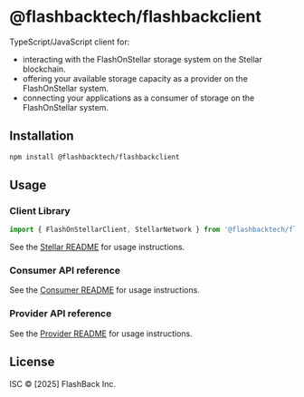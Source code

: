 # @flashbacktech/flashbackclient

TypeScript/JavaScript client for:

- interacting with the FlashOnStellar storage system on the Stellar blockchain.
- offering your available storage capacity as a provider on the FlashOnStellar system.
- connecting your applications as a consumer of storage on the FlashOnStellar system.

## Installation

```bash
npm install @flashbacktech/flashbackclient
```

## Usage

### Client Library

```typescript
import { FlashOnStellarClient, StellarNetwork } from '@flashbacktech/flashbackclient/stellar';
```

See the [Stellar README](STELLAR.md) for usage instructions.

### Consumer API reference

See the [Consumer README](./src/consumer/README.md) for usage instructions.

### Provider API reference

See the [Provider README](./src/provider/README.md) for usage instructions.

## License

ISC © [2025] FlashBack Inc.
